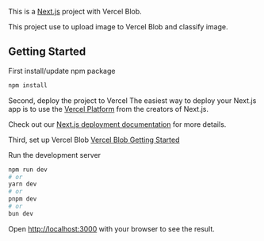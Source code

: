 This is a [Next.js](https://nextjs.org/) project with Vercel Blob.

This project use to upload image to Vercel Blob and classify image.

## Getting Started

First install/update npm package

```bash
npm install
```

Second, deploy the project to Vercel
The easiest way to deploy your Next.js app is to use the [Vercel Platform](https://vercel.com/new?utm_medium=default-template&filter=next.js&utm_source=create-next-app&utm_campaign=create-next-app-readme) from the creators of Next.js.

Check out our [Next.js deployment documentation](https://nextjs.org/docs/deployment) for more details.

Third, set up Vercel Blob [Vercel Blob Getting Started](https://vercel.com/storage/blob)

Run the development server

```bash
npm run dev
# or
yarn dev
# or
pnpm dev
# or
bun dev
```

Open [http://localhost:3000](http://localhost:3000) with your browser to see the result.
